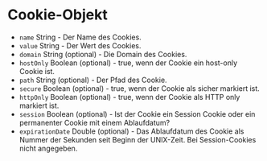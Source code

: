 # Cookie-Objekt

* `name` String - Der Name des Cookies.
* `value` String - Der Wert des Cookies.
* `domain` String (optional) - Die Domain des Cookies.
* `hostOnly` Boolean (optional) - true, wenn der Cookie ein host-only Cookie ist.
* `path` String (optional) - Der Pfad des Cookie.
* `secure` Boolean (optional) - true, wenn der Cookie als sicher markiert ist.
* `httpOnly` Boolean (optional) - true, wenn der Cookie als HTTP only markiert ist.
* `session` Boolean (optional) - Ist der Cookie ein Session Cookie oder ein permanenter Cookie mit einem Ablaufdatum?
* `expirationDate` Double (optional) - Das Ablaufdatum des Cookie als Nummer der Sekunden seit Beginn der UNIX-Zeit. Bei Session-Cookies nicht angegeben.